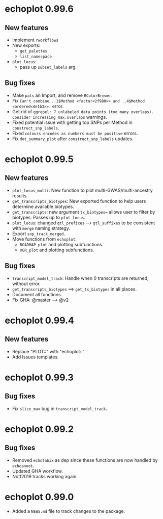 # echoplot 0.99.6

## New features

* Implement `rworkflows`
* New exports:
    - `get_palettes`
    - `list_namespace`
* `plot_locus`:
    - pass up `subset_labels` arg.

## Bug fixes

* Make `pals` an Import, and remove `RColorBrewer`.
* Fix `Can't combine ..1$Method <factor<2f980>> and ..4$Method <ordered<4e1b3>>.` error.
* Get rid of `ggrepel: 7 unlabeled data points (too many overlaps). Consider increasing max.overlaps` 
    warnings.
* Fixed potential issue with getting top SNPs per Method in `construct_snp_labels`.
* Fixed `colours encodes as numbers must be positive` errors.
* Fix `dot_summary_plot` after `construct_snp_labels` updates.

# echoplot 0.99.5

## New features

* `plot_locus_multi`: New function to plot multi-GWAS/multi-ancestry results.
* `get_transcripts_biotypes`: New exported function to help users
    determine available biotypes.
* `get_transcripts`: new argument `tx_biotypes=` allows user to filter by 
    biotypes. Passes up to `plot_locus`.
* `plot_locus`: changed `qtl_prefixes` --> `qtl_suffixes` to be consistent with 
    `merge` naming strategy. 
* Export `snp_track_merged`. 
* Move functions from `echoplot`:
    - `ROADMAP_plot` and plotting subfunctions.  
    - `XGR_plot` and plotting subfunctions.  
    
## Bug fixes

* `transcript_model_track`: Handle when 0 transcripts are returned, without error.
* `get_transcripts_biotypes` ==> `get_tx_biotypes` in all places.
* Document all functions. 
* Fix GHA: @master --> @v2  

# echoplot 0.99.4

## New features

* Replace "PLOT::" with "echoplot::"
* Add Issues templates. 

# echoplot 0.99.3

## Bug fixes 

* Fix `slice_max` bug in `transcript_model_track`.

# echoplot 0.99.2

## Bug fixes 

* Removed `echotabix` as dep since these functions
    are now handled by `echoannot`.
* Updated GHA workflow.
* Nott2019 tracks working again. 


# echoplot 0.99.0

* Added a `NEWS.md` file to track changes to the package.
